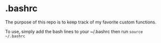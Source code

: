 # .bashrc
The purpose of this repo is to keep track of my favorite custom functions. 

To use, simply add the bash lines to your ~/.bashrc then run `source ~/.bashrc`
